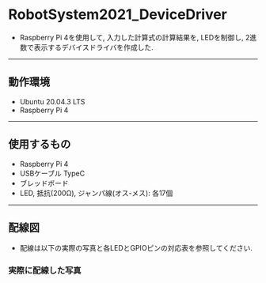 # RobotSystem2021_DeviceDriver
- Raspberry Pi 4を使用して, 入力した計算式の計算結果を, LEDを制御し, 2進数で表示するデバイスドライバを作成した.
---
## 動作環境
- Ubuntu 20.04.3 LTS
- Raspberry Pi 4
---
## 使用するもの
- Raspberry Pi 4
- USBケーブル TypeC
- ブレッドボード
- LED, 抵抗(200Ω), ジャンパ線(オス-メス): 各17個
---
## 配線図
- 配線は以下の実際の写真と各LEDとGPIOピンの対応表を参照してください. 
### 実際に配線した写真

